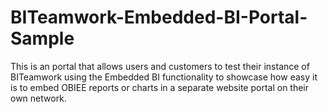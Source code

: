 # BITeamwork-Embedded-BI-Portal-Sample
This is an portal that allows users and customers to test their instance of BITeamwork using the Embedded BI functionality to showcase how easy it is to embed OBIEE reports or charts in a separate website portal on their own network.

